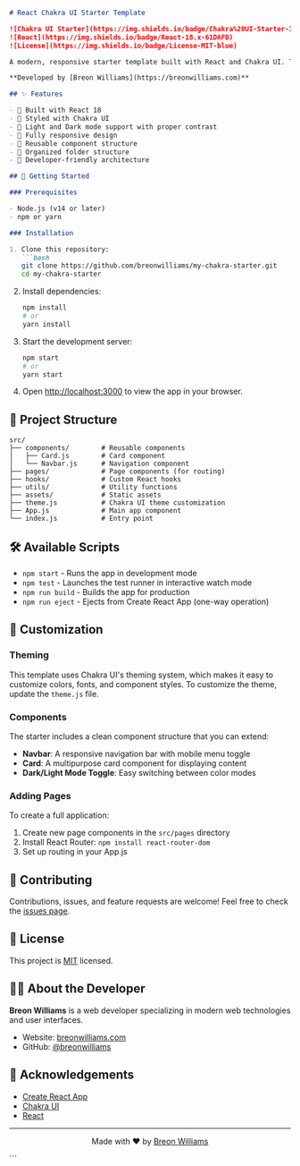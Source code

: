 ```markdown
# React Chakra UI Starter Template

![Chakra UI Starter](https://img.shields.io/badge/Chakra%20UI-Starter-319795)
![React](https://img.shields.io/badge/React-18.x-61DAFB)
![License](https://img.shields.io/badge/License-MIT-blue)

A modern, responsive starter template built with React and Chakra UI. This template provides a solid foundation for building web applications with a clean, accessible interface.

**Developed by [Breon Williams](https://breonwilliams.com)**

## ✨ Features

- 🚀 Built with React 18
- 💅 Styled with Chakra UI
- 🎨 Light and Dark mode support with proper contrast
- 📱 Fully responsive design
- 🧩 Reusable component structure
- 📁 Organized folder structure
- 🧰 Developer-friendly architecture

## 🚀 Getting Started

### Prerequisites

- Node.js (v14 or later)
- npm or yarn

### Installation

1. Clone this repository:
   ```bash
   git clone https://github.com/breonwilliams/my-chakra-starter.git
   cd my-chakra-starter
   ```

2. Install dependencies:
   ```bash
   npm install
   # or
   yarn install
   ```

3. Start the development server:
   ```bash
   npm start
   # or
   yarn start
   ```

4. Open [http://localhost:3000](http://localhost:3000) to view the app in your browser.

## 📁 Project Structure

```
src/
├── components/        # Reusable components
│   ├── Card.js        # Card component
│   └── Navbar.js      # Navigation component
├── pages/             # Page components (for routing)
├── hooks/             # Custom React hooks
├── utils/             # Utility functions
├── assets/            # Static assets
├── theme.js           # Chakra UI theme customization
├── App.js             # Main app component
└── index.js           # Entry point
```

## 🛠️ Available Scripts

- `npm start` - Runs the app in development mode
- `npm test` - Launches the test runner in interactive watch mode
- `npm run build` - Builds the app for production
- `npm run eject` - Ejects from Create React App (one-way operation)

## 🎨 Customization

### Theming

This template uses Chakra UI's theming system, which makes it easy to customize colors, fonts, and component styles. To customize the theme, update the `theme.js` file.

### Components

The starter includes a clean component structure that you can extend:

- **Navbar**: A responsive navigation bar with mobile menu toggle
- **Card**: A multipurpose card component for displaying content
- **Dark/Light Mode Toggle**: Easy switching between color modes

### Adding Pages

To create a full application:

1. Create new page components in the `src/pages` directory
2. Install React Router: `npm install react-router-dom`
3. Set up routing in your App.js

## 🤝 Contributing

Contributions, issues, and feature requests are welcome! Feel free to check the [issues page](https://github.com/breonwilliams/my-chakra-starter/issues).

## 📝 License

This project is [MIT](LICENSE) licensed.

## 👨‍💻 About the Developer

**Breon Williams** is a web developer specializing in modern web technologies and user interfaces.

- Website: [breonwilliams.com](https://breonwilliams.com)
- GitHub: [@breonwilliams](https://github.com/breonwilliams)

## 🙏 Acknowledgements

- [Create React App](https://create-react-app.dev/)
- [Chakra UI](https://chakra-ui.com/)
- [React](https://reactjs.org/)

---

<p align="center">
  Made with ❤️ by <a href="https://breonwilliams.com">Breon Williams</a>
</p>
```
